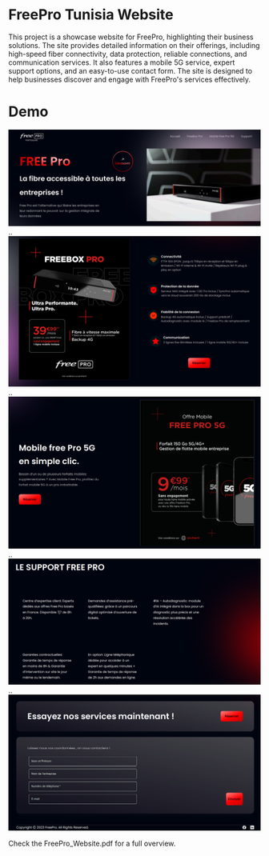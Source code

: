 # FreePro Tunisia Website

This project is a showcase website for FreePro, highlighting their business solutions. 
The site provides detailed information on their offerings, including high-speed fiber connectivity, data protection, reliable connections, and communication services. 
It also features a mobile 5G service, expert support options, and an easy-to-use contact form. 
The site is designed to help businesses discover and engage with FreePro's services effectively.

# Demo

![Sreenshot 1](Screenshots/1.png)
..
![Sreenshot 2](Screenshots/2.png)
..
![Sreenshot 3](Screenshots/3.png)
..
![Sreenshot 4](Screenshots/4.png)
..
![Sreenshot 5](Screenshots/5.png)

Check the FreePro_Website.pdf for a full overview.